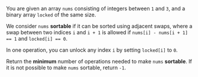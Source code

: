 You are given an array `nums` consisting of integers between `1` and `3`, and a binary array `locked` of the same size.

We consider `nums` **sortable** if it can be sorted using adjacent swaps, where a swap between two indices `i` and `i + 1` is allowed if `nums[i] - nums[i + 1] == 1` and `locked[i] == 0`.

In one operation, you can unlock any index `i` by setting `locked[i]` to `0`.

Return the **minimum** number of operations needed to make `nums` **sortable**. If it is not possible to make `nums` sortable, return `-1`.